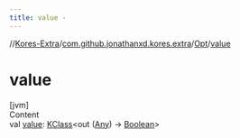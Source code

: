 ```yaml
---
title: value -
---
```

//[Kores-Extra](../../../index.md)/[com.github.jonathanxd.kores.extra](../index.md)/[Opt](index.md)/[value](value.md)



# value  
[jvm]  
Content  
val [value](value.md): [KClass](https://kotlinlang.org/api/latest/jvm/stdlib/kotlin.reflect/-k-class/index.html)<out ([Any](https://kotlinlang.org/api/latest/jvm/stdlib/kotlin/-any/index.html)) -> [Boolean](https://kotlinlang.org/api/latest/jvm/stdlib/kotlin/-boolean/index.html)>  



